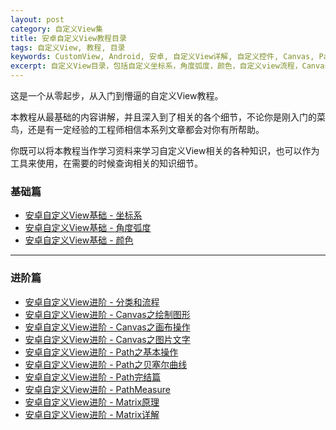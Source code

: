 ```yaml
---
layout: post
category: 自定义View集
title: 安卓自定义View教程目录
tags: 自定义View, 教程, 目录
keywords: CustomView, Android, 安卓, 自定义View详解, 自定义控件, Canvas, Path, 贝塞尔曲线, PathMeasure, Matrix, 教程
excerpt: 自定义View目录，包括自定义坐标系，角度弧度，颜色，自定义view流程，Canvas，Path，PathMeasure，贝塞尔曲线，Matrix，2D绘图等相关内容。
---
```


这是一个从零起步，从入门到懵逼的自定义View教程。

本教程从最基础的内容讲解，并且深入到了相关的各个细节，不论你是刚入门的菜鸟，还是有一定经验的工程师相信本系列文章都会对你有所帮助。

你既可以将本教程当作学习资料来学习自定义View相关的各种知识，也可以作为工具来使用，在需要的时候查询相关的知识细节。


### 基础篇

* [安卓自定义View基础 - 坐标系](http://www.gcssloop.com/2015/01/CoordinateSystem/)
* [安卓自定义View基础 - 角度弧度](http://www.gcssloop.com/2015/01/AngleAndRadian/)
* [安卓自定义View基础 - 颜色](http://www.gcssloop.com/2015/01/Color/)

*******

### 进阶篇

* [安卓自定义View进阶 - 分类和流程](http://www.gcssloop.com/2015/02/CustomViewProcess/)
* [安卓自定义View进阶 - Canvas之绘制图形](http://www.gcssloop.com/2015/02/Canvas_BasicGraphics/)
* [安卓自定义View进阶 - Canvas之画布操作](http://www.gcssloop.com/2015/02/Canvas_Convert/)
* [安卓自定义View进阶 - Canvas之图片文字](http://www.gcssloop.com/2015/02/Canvas_PictureText/)
* [安卓自定义View进阶 - Path之基本操作](http://www.gcssloop.com/2015/02/Path_Basic/)
* [安卓自定义View进阶 - Path之贝塞尔曲线](http://www.gcssloop.com/2015/02/Path_Bezier/)
* [安卓自定义View进阶 - Path完结篇](http://www.gcssloop.com/2015/02/Path_Over/)
* [安卓自定义View进阶 - PathMeasure](http://www.gcssloop.com/2015/02/Path_PathMeasure/)
* [安卓自定义View进阶 - Matrix原理](http://www.gcssloop.com/2015/02/Matrix_Basic/)
* [安卓自定义View进阶 - Matrix详解](http://www.gcssloop.com/2015/02/Matrix_Method/)

